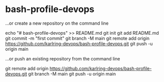 # bash-profile-devops


…or create a new repository on the command line

echo "# bash-profile-devops" >> README.md
git init
git add README.md
git commit -m "first commit"
git branch -M main
git remote add origin https://github.com/karlring-devops/bash-profile-devops.git
git push -u origin main

…or push an existing repository from the command line

git remote add origin https://github.com/karlring-devops/bash-profile-devops.git
git branch -M main
git push -u origin main
